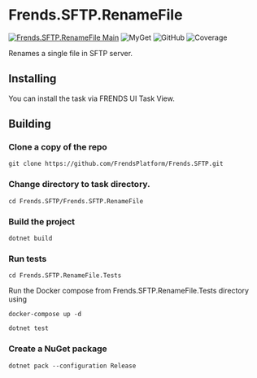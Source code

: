 # Frends.SFTP.RenameFile

[![Frends.SFTP.RenameFile Main](https://github.com/FrendsPlatform/Frends.SFTP/actions/workflows/RenameFile_build_and_test_on_main.yml/badge.svg)](https://github.com/FrendsPlatform/Frends.SFTP/actions/workflows/RenameFile_build_and_test_on_main.yml)
![MyGet](https://img.shields.io/myget/frends-tasks/v/Frends.SFTP.RenameFile?label=NuGet)
![GitHub](https://img.shields.io/github/license/FrendsPlatform/Frends.SFTP?label=License)
![Coverage](https://app-github-custom-badges.azurewebsites.net/Badge?key=FrendsPlatform/Frends.SFTP/Frends.SFTP.RenameFile|main)

Renames a single file in SFTP server.

## Installing

You can install the task via FRENDS UI Task View.

## Building

### Clone a copy of the repo

`git clone https://github.com/FrendsPlatform/Frends.SFTP.git`

### Change directory to task directory.

`cd Frends.SFTP/Frends.SFTP.RenameFile`

### Build the project

`dotnet build`

### Run tests

`cd Frends.SFTP.RenameFile.Tests`

Run the Docker compose from Frends.SFTP.RenameFile.Tests directory using

`docker-compose up -d`

`dotnet test`

### Create a NuGet package

`dotnet pack --configuration Release`


